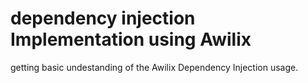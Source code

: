 # dependency injection Implementation using Awilix 

getting basic undestanding of the Awilix Dependency Injection usage.

